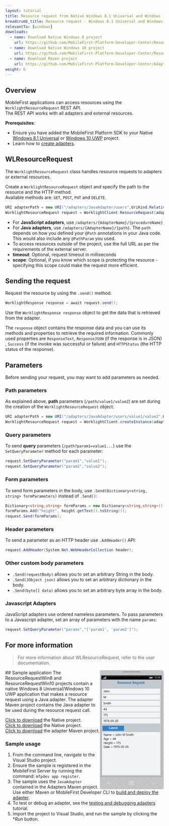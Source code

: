 ```yaml
---
layout: tutorial
title: Resource request from Native Windows 8.1 Universal and Windows 10 UWP applications
breadcrumb_title: Resource request - Windows 8.1 Universal and Windows 10 UWP
relevantTo: [windows]
downloads:
  - name: Download Native Windows 8 project
    url: https://github.com/MobileFirst-Platform-Developer-Center/ResourceRequestWin8
  - name: Download Native Windows 10 project
    url: https://github.com/MobileFirst-Platform-Developer-Center/ResourceRequestWin10
  - name: Download Maven project
    url: https://github.com/MobileFirst-Platform-Developer-Center/Adapters/tree/release80
weight: 6
---
```

## Overview
MobileFirst applications can access resources using the `WorklightResourceRequest` REST API.  
The REST API works with all adapters and external resources.

**Prerequisites**:

- Ensure you have added the MobileFirst Platform SDK to your Native [Windows 8.1 Universal](../../adding-the-mfpf-sdk/windows-8) or [Windows 10 UWP](../../adding-the-mfpf-sdk/windows-10) project.
- Learn how to [create adapters](../../adapters/adapters-overview/).

## WLResourceRequest
The `WorklightResourceRequest` class handles resource requests to adapters or external resources.

Create a `WorklightResourceRequest` object and specify the path to the resource and the HTTP method.  
Available methods are: `GET`, `POST`, `PUT` and `DELETE`.

```cs
URI adapterPath = new URI("/adapters/JavaAdapter/users",UriKind.Relative);
WorklightResourceRequest request = WorklightClient.ResourceRequest(adapterPath,"GET");
```

* For **JavaScript adapters**, use `/adapters/{AdapterName}/{procedureName}`
* For **Java adapters**, use `/adapters/{AdapterName}/{path}`. The `path` depends on how you defined your `@Path` annotations in your Java code. This would also include any `@PathParam` you used.
* To access resources outside of the project, use the full URL as per the requirements of the external server.
* **timeout**: Optional, request timeout in milliseconds
* **scope**: Optional, if you know which scope is protecting the resource - specifying this scope could make the request more efficient.

## Sending the request
Request the resource by using the `.send()` method.

```cs
WorklightResponse response = await request.send();
```

Use the `WorklightResponse response` object to get the data that is retrieved from the adapter.

The `response` object contains the response data and you can use its methods and properties to retrieve the required information. Commonly used properties are `ResponseText`, `ResponseJSON` (if the response is in JSON) , `Success` (if the invoke was successful or failure) and `HTTPStatus` (the HTTP status of the response).

## Parameters
Before sending your request, you may want to add parameters as needed.

### Path parameters
As explained above, **path** parameters (`/path/value1/value2`) are set during the creation of the `WorklightResourceRequest` object:

```cs
URI adapterPath = new URI("/adapters/JavaAdapter/users/value1/value2",UriKind.Relative);
WorklightResourceRequest request = WorklightClient.createInstance(adapterPath,"GET");
```

### Query parameters
To send **query** parameters (`/path?param1=value1...`) use the `SetQueryParameter` method for each parameter:

```cs
request.SetQueryParameter("param1","value1");
request.SetQueryParameter("param2","value2");
```

### Form parameters
To send form parameters in the body, use `.Send(Dictionary<string, string> formParameters)` instead of `.Send()`:  

```cs
Dictionary<string,string> formParams = new Dictionary<string,string>();
formParams.Add("height", height.getText().toString());
request.Send(formParams);
```    

### Header parameters
To send a parameter as an HTTP header use `.AddHeader()` API:

```cs
request.AddHeader(System.Net.WebHeaderCollection header);
```

### Other custom body parameters
- `.Send(requestBody)` allows you to set an arbitrary String in the body.
- `.Send(JObject json)` allows you to set an arbitrary dictionary in the body.
- `.Send(byte[] data)` allows you to set an arbitrary byte array in the body.

### Javascript Adapters
JavaScript adapters use ordered nameless parameters. To pass parameters to a Javascript adapter, set an array of parameters with the name `params`:

```cs
request.SetQueryParameter("params","['param1', 'param2']");
```

## For more information
> For more information about WLResourceRequest, refer to the user documentation.


<img alt="Image of the sample application" src="resource-request-success-Win8-10.PNG" style="float:right"/>
## Sample application
The ResourceRequestWin8 and ResourceRequestWin10 projects contain a native Windows 8 Universal/Windows 10 UWP application that makes a resource request using a Java adapter.  
The adapter Maven project contains the Java adapter to be used during the resource request call.

[Click to download](https://github.com/MobileFirst-Platform-Developer-Center/ResourceRequestWin8/tree/release80) the Native project.  
[Click to download](https://github.com/MobileFirst-Platform-Developer-Center/ResourceRequestWin10/tree/release80) the Native project.  
[Click to download](https://github.com/MobileFirst-Platform-Developer-Center/Adapters/tree/release80) the adapter Maven project.

### Sample usage
1. From the command line, navigate to the Visual Studio project.
2. Ensure the sample is registered in the MobileFirst Server by running the command: `mfpdev app register`.
3. The sample uses the `JavaAdapter` contained in the Adapters Maven project. Use either Maven or MobileFirst Developer CLI to [build and deploy the adapter](../../adapters/creating-adapters/).
4. To test or debug an adapter, see the [testing and debugging adapters](../../adapters/testing-and-debugging-adapters) tutorial.
5. import the project to Visual Studio, and run the sample by clicking the **Run* button.
